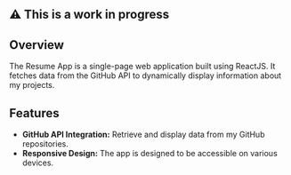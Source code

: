 ## ⚠️ This is a work in progress

## Overview
The Resume App is a single-page web application built using ReactJS. It fetches data from the GitHub API to dynamically display information about my projects.

## Features
- **GitHub API Integration:** Retrieve and display data from my GitHub repositories.
- **Responsive Design:** The app is designed to be accessible on various devices.
